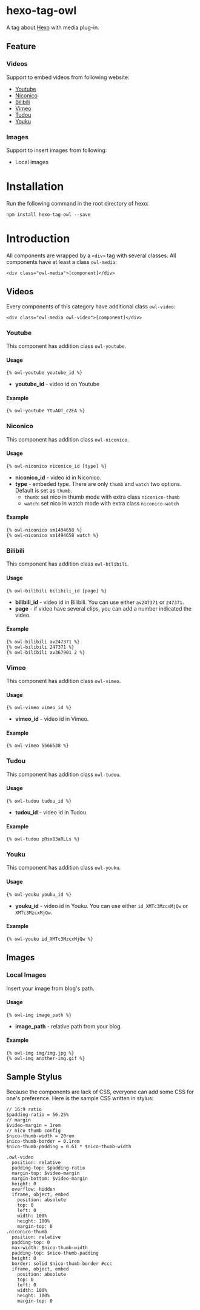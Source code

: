 # hexo-tag-owl #

A tag about [Hexo] with media plug-in.

## Feature ##

### Videos ###

Support to embed videos from following website:

* [Youtube](https://www.youtube.com/)
* [Niconico](http://www.nicovideo.jp/)
* [Bilibili](http://www.bilibili.com/)
* [Vimeo](https://vimeo.com/)
* [Tudou](http://www.tudou.com/)
* [Youku](http://www.youku.com/)

### Images ###

Support to insert images from following:

* Local images

# Installation #

Run the following command in the root directory of hexo:

```
npm install hexo-tag-owl --save
```

# Introduction #

All components are wrapped by a `<div>` tag with several classes. All components have at least a class `owl-media`:

```
<div class="owl-media">[component]</div>
```

## Videos ##

Every components of this category have additional class `owl-video`:

```
<div class="owl-media owl-video">[component]</div>
```

### Youtube ###

This component has addition class `owl-youtube`.

#### Usage ####

```
{% owl-youtube youtube_id %}
```

* **youtube_id** - video id on Youtube

#### Example ####

```
{% owl-youtube YtuAOT_c2EA %}
```

### Niconico ###

This component has addition class `owl-niconico`.

#### Usage ####

```
{% owl-niconico niconico_id [type] %}
```

* **niconico_id** - video id in Niconico.
* **type** - embeded type. There are only `thumb` and `watch` two options. Default is set as `thumb`.
    * `thumb`: set nico in thumb mode with extra class `niconico-thumb`
    * `watch`: set nico in watch mode with extra class `niconico-watch`

#### Example ####

```
{% owl-niconico sm1494658 %}
{% owl-niconico sm1494658 watch %}
```

### Bilibili ###

This component has addition class `owl-bilibili`.

#### Usage ####

```
{% owl-bilibili bilibili_id [page] %}
```

* **bilibili_id** - video id in Bilibili. You can use either `av247371` or `247371`.
* **page** - if video have several clips, you can add a number indicated the video.

#### Example ####

```
{% owl-bilibili av247371 %}
{% owl-bilibili 247371 %}
{% owl-bilibili av367901 2 %}
```

### Vimeo ###

This component has addition class `owl-vimeo`.

#### Usage ####

```
{% owl-vimeo vimeo_id %}
```

* **vimeo_id** - video id in Vimeo.

#### Example ####

```
{% owl-vimeo 5566538 %}
```

### Tudou ###

This component has addition class `owl-tudou`.

#### Usage ####

```
{% owl-tudou tudou_id %}
```

* **tudou_id** - video id in Tudou.

#### Example ####

```
{% owl-tudou pRsx83aRLLs %}
```

### Youku ###

This component has addition class `owl-youku`.

#### Usage ####

```
{% owl-youku youku_id %}
```

* **youku_id** - video id in Youku. You can use either `id_XMTc3MzcxMjQw` or `XMTc3MzcxMjQw`.

#### Example ####

```
{% owl-youku id_XMTc3MzcxMjQw %}
```

## Images ##

### Local Images ###

Insert your image from blog\'s path.

#### Usage ####

```
{% owl-img image_path %}
```

* **image_path** - relative path from your blog.

#### Example ####

```
{% owl-img img/img.jpg %}
{% owl-img another-img.gif %}
```

## Sample Stylus ##

Because the components are lack of CSS, everyone can add some CSS for one's preference. Here is the sample CSS written in stylus:

``` stylus
// 16:9 ratio
$padding-ratio = 56.25%
// margin
$video-margin = 1rem
// nico thumb config
$nico-thumb-width = 20rem
$nico-thumb-border = 0.1rem
$nico-thumb-padding = 0.61 * $nico-thumb-width

.owl-video
  position: relative
  padding-top: $padding-ratio
  margin-top: $video-margin
  margin-bottom: $video-margin
  height: 0
  overflow: hidden
  iframe, object, embed
    position: absolute
    top: 0
    left: 0
    width: 100%
    height: 100%
    margin-top: 0
.niconico-thumb
  position: relative
  padding-top: 0
  max-width: $nico-thumb-width
  padding-top: $nico-thumb-padding
  height: 0
  border: solid $nico-thumb-border #ccc
  iframe, object, embed
    position: absolute
    top: 0
    left: 0
    width: 100%
    height: 100%
    margin-top: 0
```

[Hexo]: http://hexo.io
